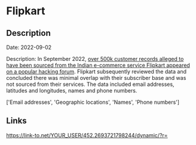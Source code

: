 # Flipkart

## Description

Date: 2022-09-02

Description:
In September 2022, <a href="https://izoologic.com/region/central-asia/a-new-alleged-flipkart-data-breach-was-discovered-on-the-dark-web/" target="_blank" rel="noopener">over 500k customer records alleged to have been sourced from the Indian e-commerce service Flipkart appeared on a popular hacking forum</a>. Flipkart subsequently reviewed the data and concluded there was minimal overlap with their subscriber base and was not sourced from their services. The data included email addresses, latitudes and longitudes, names and phone numbers.


['Email addresses', 'Geographic locations', 'Names', 'Phone numbers']

## Links

https://link-to.net/YOUR_USER/452.2693721798244/dynamic/?r=